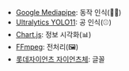 - [Google Mediapipe](https://ai.google.dev/edge/mediapipe/solutions/guide?hl=ko): 동작 인식(🤸‍♀️)
- [Ultralytics YOLO11](https://docs.ultralytics.com/models/yolo11/): 공 인식(⚾️)
- [Chart.js](https://www.chartjs.org/): 정보 시각화(📊)
- [FFmpeg](https://ffmpeg.org/): 전처리(🖼️)
- [롯데자이언츠 자이언츠체](https://www.giantsclub.com/html/?pcode=1007): 글꼴